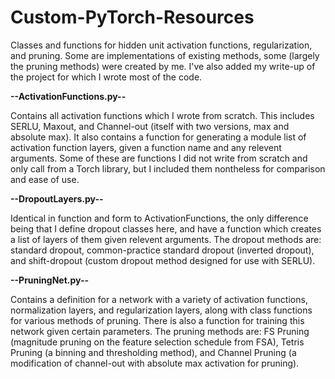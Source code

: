 # Custom-PyTorch-Resources
 Classes and functions for hidden unit activation functions, regularization, and pruning. Some are implementations of existing methods, some (largely the pruning methods) were created by me. I've also added my write-up of the project for which I wrote most of the code.

**--ActivationFunctions.py--**

Contains all activation functions which I wrote from scratch. This includes SERLU, Maxout, and Channel-out (itself with two versions, max and absolute max). It also contains a function for generating a module list of activation function layers, given a function name and any relevent arguments. Some of these are functions I did not write from scratch and only call from a Torch library, but I included them nontheless for comparison and ease of use.


**--DropoutLayers.py--**

Identical in function and form to ActivationFunctions, the only difference being that I define dropout classes here, and have a function which creates a list of layers of them given relevent arguments. The dropout methods are: standard dropout, common-practice standard dropout (inverted dropout), and shift-dropout (custom dropout method designed for use with SERLU).


**--PruningNet.py--**

Contains a definition for a network with a variety of activation functions, normalization layers, and regularization layers, along with class functions for various methods of pruning. There is also a function for training this network given certain parameters. The pruning methods are: FS Pruning (magnitude pruning on the feature selection schedule from FSA), Tetris Pruning (a binning and thresholding method), and Channel Pruning (a modification of channel-out with absolute max activation for pruning).
